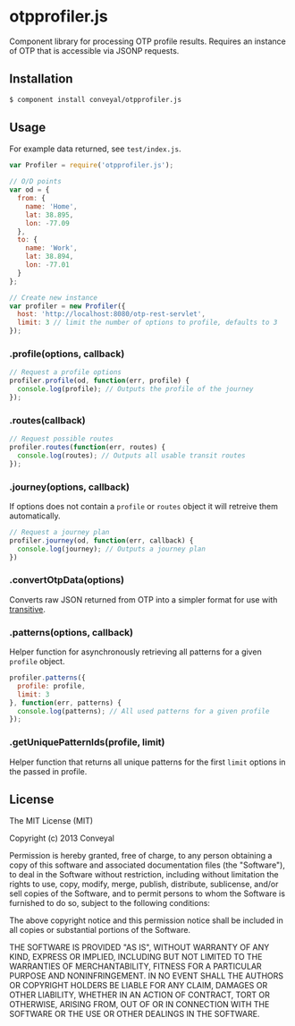 # otpprofiler.js

Component library for processing OTP profile results. Requires an instance of OTP that is accessible via JSONP requests.

## Installation

```bash
$ component install conveyal/otpprofiler.js
```

## Usage

For example data returned, see `test/index.js`.

```javascript
var Profiler = require('otpprofiler.js');

// O/D points
var od = {
  from: {
    name: 'Home',
    lat: 38.895,
    lon: -77.09
  },
  to: {
    name: 'Work',
    lat: 38.894,
    lon: -77.01
  }
};

// Create new instance
var profiler = new Profiler({
  host: 'http://localhost:8080/otp-rest-servlet',
  limit: 3 // limit the number of options to profile, defaults to 3
});
```

### .profile(options, callback)

```javascript
// Request a profile options
profiler.profile(od, function(err, profile) {
  console.log(profile); // Outputs the profile of the journey
});
```

### .routes(callback)

```javascript
// Request possible routes
profiler.routes(function(err, routes) {
  console.log(routes); // Outputs all usable transit routes
});
```

### .journey(options, callback)

If options does not contain a `profile` or `routes` object it will retreive them automatically.

```javascript
// Request a journey plan
profiler.journey(od, function(err, callback) {
  console.log(journey); // Outputs a journey plan
})
```

### .convertOtpData(options)

Converts raw JSON returned from OTP into a simpler format for use with [transitive](https://github.com/conveyal/transitive.js).

### .patterns(options, callback)

Helper function for asynchronously retrieving all patterns for a given `profile` object.

```javascript
profiler.patterns({
  profile: profile,
  limit: 3
}, function(err, patterns) {
  console.log(patterns); // All used patterns for a given profile
});
```

### .getUniquePatternIds(profile, limit)

Helper function that returns all unique patterns for the first `limit` options in the passed in profile.

## License

The MIT License (MIT)

Copyright (c) 2013 Conveyal

Permission is hereby granted, free of charge, to any person obtaining a copy of
this software and associated documentation files (the "Software"), to deal in
the Software without restriction, including without limitation the rights to
use, copy, modify, merge, publish, distribute, sublicense, and/or sell copies of
the Software, and to permit persons to whom the Software is furnished to do so,
subject to the following conditions:

The above copyright notice and this permission notice shall be included in all
copies or substantial portions of the Software.

THE SOFTWARE IS PROVIDED "AS IS", WITHOUT WARRANTY OF ANY KIND, EXPRESS OR
IMPLIED, INCLUDING BUT NOT LIMITED TO THE WARRANTIES OF MERCHANTABILITY, FITNESS
FOR A PARTICULAR PURPOSE AND NONINFRINGEMENT. IN NO EVENT SHALL THE AUTHORS OR
COPYRIGHT HOLDERS BE LIABLE FOR ANY CLAIM, DAMAGES OR OTHER LIABILITY, WHETHER
IN AN ACTION OF CONTRACT, TORT OR OTHERWISE, ARISING FROM, OUT OF OR IN
CONNECTION WITH THE SOFTWARE OR THE USE OR OTHER DEALINGS IN THE SOFTWARE.
